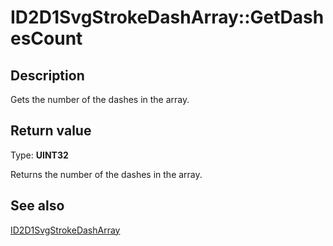 # ID2D1SvgStrokeDashArray::GetDashesCount

## Description

Gets the number of the dashes in the array.

## Return value

Type: **UINT32**

Returns the number of the dashes in the array.

## See also

[ID2D1SvgStrokeDashArray](https://learn.microsoft.com/windows/desktop/api/d2d1svg/nn-d2d1svg-id2d1svgstrokedasharray)